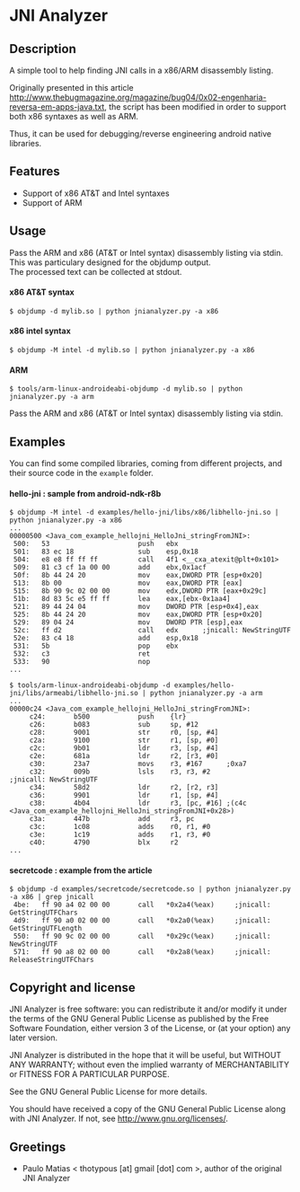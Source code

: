 JNI Analyzer
============

Description
-----------
A simple tool to help finding JNI calls in a x86/ARM disassembly listing.  
  
Originally presented in this article http://www.thebugmagazine.org/magazine/bug04/0x02-engenharia-reversa-em-apps-java.txt, the script has been modified in order to support both x86 syntaxes as well as ARM.  
  
Thus, it can be used for debugging/reverse engineering android native libraries.  

Features
--------
* Support of x86 AT&T and Intel syntaxes
* Support of ARM

Usage
-----
Pass the ARM and x86 (AT&T or Intel syntax) disassembly listing via stdin.  
This was particulary designed for the objdump output.  
The processed text can be collected at stdout.  

#### x86 AT&T syntax
```
$ objdump -d mylib.so | python jnianalyzer.py -a x86
```
#### x86 intel syntax
```
$ objdump -M intel -d mylib.so | python jnianalyzer.py -a x86
```
#### ARM
```
$ tools/arm-linux-androideabi-objdump -d mylib.so | python jnianalyzer.py -a arm
```
Pass the ARM and x86 (AT&T or Intel syntax) disassembly listing via stdin.

Examples
-------
You can find some compiled libraries, coming from different projects, and their source code in the `example` folder.

#### hello-jni : sample from android-ndk-r8b
```
$ objdump -M intel -d examples/hello-jni/libs/x86/libhello-jni.so | python jnianalyzer.py -a x86
...
00000500 <Java_com_example_hellojni_HelloJni_stringFromJNI>:
 500:	53                   	push   ebx
 501:	83 ec 18             	sub    esp,0x18
 504:	e8 e8 ff ff ff       	call   4f1 <__cxa_atexit@plt+0x101>
 509:	81 c3 cf 1a 00 00    	add    ebx,0x1acf
 50f:	8b 44 24 20          	mov    eax,DWORD PTR [esp+0x20]
 513:	8b 00                	mov    eax,DWORD PTR [eax]
 515:	8b 90 9c 02 00 00    	mov    edx,DWORD PTR [eax+0x29c]
 51b:	8d 83 5c e5 ff ff    	lea    eax,[ebx-0x1aa4]
 521:	89 44 24 04          	mov    DWORD PTR [esp+0x4],eax
 525:	8b 44 24 20          	mov    eax,DWORD PTR [esp+0x20]
 529:	89 04 24             	mov    DWORD PTR [esp],eax
 52c:	ff d2                	call   edx		;jnicall: NewStringUTF
 52e:	83 c4 18             	add    esp,0x18
 531:	5b                   	pop    ebx
 532:	c3                   	ret    
 533:	90                   	nop
...
```
```
$ tools/arm-linux-androideabi-objdump -d examples/hello-jni/libs/armeabi/libhello-jni.so | python jnianalyzer.py -a arm
...
00000c24 <Java_com_example_hellojni_HelloJni_stringFromJNI>:
     c24:       b500            push    {lr}
     c26:       b083            sub     sp, #12
     c28:       9001            str     r0, [sp, #4]
     c2a:       9100            str     r1, [sp, #0]
     c2c:       9b01            ldr     r3, [sp, #4]
     c2e:       681a            ldr     r2, [r3, #0]
     c30:       23a7            movs    r3, #167      ;0xa7
     c32:       009b            lsls    r3, r3, #2              ;jnicall: NewStringUTF
     c34:       58d2            ldr     r2, [r2, r3]
     c36:       9901            ldr     r1, [sp, #4]
     c38:       4b04            ldr     r3, [pc, #16] ;(c4c <Java_com_example_hellojni_HelloJni_stringFromJNI+0x28>)
     c3a:       447b            add     r3, pc
     c3c:       1c08            adds    r0, r1, #0
     c3e:       1c19            adds    r1, r3, #0
     c40:       4790            blx     r2
...
```

#### secretcode : example from the article
```
$ objdump -d examples/secretcode/secretcode.so | python jnianalyzer.py -a x86 | grep jnicall
 4be:	ff 90 a4 02 00 00    	call   *0x2a4(%eax)		;jnicall: GetStringUTFChars
 4d9:	ff 90 a0 02 00 00    	call   *0x2a0(%eax)		;jnicall: GetStringUTFLength
 550:	ff 90 9c 02 00 00    	call   *0x29c(%eax)		;jnicall: NewStringUTF
 571:	ff 90 a8 02 00 00    	call   *0x2a8(%eax)		;jnicall: ReleaseStringUTFChars
```

Copyright and license
---------------------
JNI Analyzer is free software: you can redistribute it and/or modify it under the terms of the GNU General Public License as published by the Free Software Foundation, either version 3 of the License, or (at your option) any later version.

JNI Analyzer is distributed in the hope that it will be useful, but WITHOUT ANY WARRANTY; without even the implied warranty of MERCHANTABILITY or FITNESS FOR A PARTICULAR PURPOSE.  

See the GNU General Public License for more details.

You should have received a copy of the GNU General Public License along with JNI Analyzer. 
If not, see http://www.gnu.org/licenses/.

Greetings
-------------
* Paulo Matias < thotypous [at] gmail [dot] com >, author of the original JNI Analyzer
